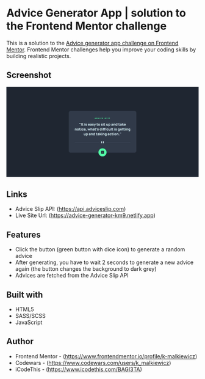 # Advice Generator App | solution to the Frontend Mentor challenge

This is a solution to the [Advice generator app challenge on Frontend Mentor](https://www.frontendmentor.io/challenges/advice-generator-app-QdUG-13db). Frontend Mentor challenges help you improve your coding skills by building realistic projects.

## Screenshot

![](./screenshot/screenshot.webp)

## Links

- Advice Slip API: (https://api.adviceslip.com)
- Live Site Url: (https://advice-generator-km9.netlify.app)

## Features

- Click the button (green button with dice icon) to generate a random advice
- After generating, you have to wait 2 seconds to generate a new advice again (the button changes the background to dark grey)
- Advices are fetched from the Advice Slip API

## Built with

- HTML5
- SASS/SCSS
- JavaScript

## Author

- Frontend Mentor - (https://www.frontendmentor.io/profile/k-malkiewicz)
- Codewars - (https://www.codewars.com/users/k_malkiewicz)
- iCodeThis - (https://www.icodethis.com/BAGI3TA)

